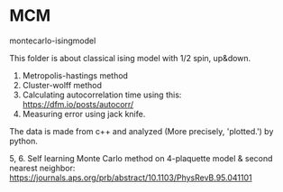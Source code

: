 # MCM
montecarlo-isingmodel

This folder is about classical ising model with 1/2 spin, up&down.
1. Metropolis-hastings method
2. Cluster-wolff method
3. Calculating autocorrelation time using this: https://dfm.io/posts/autocorr/
4. Measuring error using jack knife.

The data is made from c++ and analyzed (More precisely, 'plotted.') by python.

5, 6. Self learning Monte Carlo method on 4-plaquette model & second nearest neighbor: https://journals.aps.org/prb/abstract/10.1103/PhysRevB.95.041101
